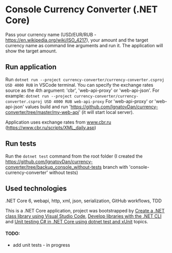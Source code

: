# Console Currency Converter (.NET Core)

Pass your currency name (USD/EUR/RUB - https://en.wikipedia.org/wiki/ISO_4217), your amount and the target currency name as command line arguments and run it. The application will show the target amount.

## Run application

Run `dotnet run --project currency-converter/currency-converter.csproj USD 4000 RUB` in VSCode terminal.
You can specify the exchange rates source as the 4th argument: 'cbr', 'web-api-proxy' or 'web-api-json'. For example: `dotnet run --project currency-converter/currency-converter.csproj USD 4000 RUB web-api-proxy`
For 'web-api-proxy' or 'web-api-json' values build and run 'https://github.com/IgnatovDan/currency-converter/tree/master/my-web-api' (it will start local server).

Application uses exchange rates from www.cbr.ru (https://www.cbr.ru/scripts/XML_daily.asp)

## Run tests

Run the `dotnet test` command from the root folder
(I created the https://github.com/IgnatovDan/currency-converter/tree/backup_console_without-tests branch with 'console-currency-converter' without tests)

## Used technologies

.NET Core 6, webapi, http, xml, json, serialization, GitHub workflows, TDD

This is a .NET Core application, project was bootstrapped by [Create a .NET class library using Visual Studio Code](https://docs.microsoft.com/en-us/dotnet/core/tutorials/library-with-visual-studio-code?pivots=dotnet-6-0), [Develop libraries with the .NET CLI](https://docs.microsoft.com/en-us/dotnet/core/tutorials/libraries) and [Unit testing C# in .NET Core using dotnet test and xUnit](https://docs.microsoft.com/en-us/dotnet/core/testing/unit-testing-with-dotnet-test) topics.

#### TODO:
- add unit tests - in progress
